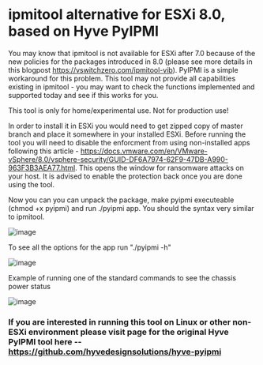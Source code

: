 # ipmitool alternative for ESXi 8.0, based on Hyve PyIPMI

You may know that ipmitool is not available for ESXi after 7.0 because of the new policies for the packages introduced in 8.0 (please see more details in this blogpost https://vswitchzero.com/ipmitool-vib).
PyIPMI is a simple workaround for this problem. This tool may not provide all capabilities existing in ipmitool - you may want to check the functions implemented and supported today and see if this works for you.

This tool is only for home/experimental use. Not for production use!

In order to install it in ESXi you would need to get zipped copy of master branch and place it somewhere in your installed ESXi.
Before running the tool you will need to disable the enforcment from using non-installed apps following this article - https://docs.vmware.com/en/VMware-vSphere/8.0/vsphere-security/GUID-DF6A7974-62F9-47DB-A990-963F3B3AEA77.html. This opens the window for ransomware attacks on your host. It is advised to enable the protection back once you are done using the tool.

Now you can you can unpack the package, make pyipmi executeable (chmod +x pyipmi) and run ./pyipmi app. You should the syntax very similar to ipmitool.

![image](https://github.com/azavjalov/hyve-pyipmi-esxi/assets/25473191/f58e42ae-8113-4d75-8d71-ca8a965ee0f8)

To see all the options for the app run "./pyipmi -h"

![image](https://github.com/azavjalov/hyve-pyipmi-esxi/assets/25473191/5e04c6f4-8456-43d8-8fc2-33168d20f83d)

Example of running one of the standard commands to see the chassis power status

![image](https://github.com/azavjalov/hyve-pyipmi-esxi/assets/25473191/d987ddc7-f308-4514-a10c-057a57ab9a90)


### If you are interested in running this tool on Linux or other non-ESXi environment please visit page for the original Hyve PyIPMI tool here -- https://github.com/hyvedesignsolutions/hyve-pyipmi
